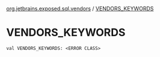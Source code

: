 [org.jetbrains.exposed.sql.vendors](index.md) / [VENDORS_KEYWORDS](.)

# VENDORS_KEYWORDS

`val VENDORS_KEYWORDS: <ERROR CLASS>`